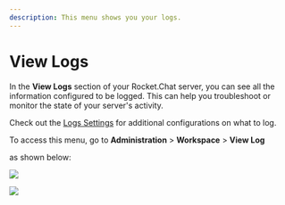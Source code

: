 ```yaml
---
description: This menu shows you your logs.
---
```


# View Logs

In the **View Logs** section of your Rocket.Chat server, you can see all the information configured to be logged. This can help you troubleshoot or monitor the state of your server's activity.

Check out the [Logs Settings](settings/logs.md) for additional configurations on what to log.

To access this menu, go to **Administration** > **Workspace** > **View Log**

as shown below:

![](<../../../.gitbook/assets/2021-11-20\_23-29-48 (1) (1) (1) (2) (1) (1).png>)

![](../../../.gitbook/assets/2021-11-21\_01-58-36.png)
